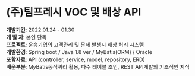 # (주)팀프레시 VOC 및 배상 API
<B>개발기간</B>: 2022.01.24 -  01.30<BR>
<B>개 발 자</B>: 본인 단독<BR>
<B>프로젝트</B>: 운송기업의 고객관리 및 문제 발생시 배상 처리 시스템<BR>
<B>개발환경</B>: Spring boot / Java 1.8 ver / MyBatis(ORM) / Oracle<BR>
<B>포함자료</B>: API (controller, service, model, repository, ERD)<BR>
<B>배운부분</B>: MyBatis동적쿼리 활용, 다수 테이블 조인, REST API개발의 기초적인 지식<BR>
